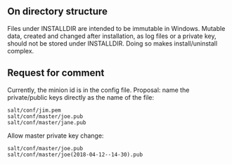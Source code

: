 
## On directory structure ##
Files under INSTALLDIR are intended to be immutable in Windows.
Mutable data, created and changed after installation, as log files or a private key, should not be stored under INSTALLDIR.
Doing so makes install/uninstall complex.


## Request for comment ##
Currently, the minion id is in the config file.
Proposal: name the private/public keys directly as the name of the file:
```
salt/conf/jim.pem
salt/conf/master/joe.pub
salt/conf/master/jane.pub
```

Allow master private key change:
```
salt/conf/master/joe.pub
salt/conf/master/joe(2018-04-12--14-30).pub
```
